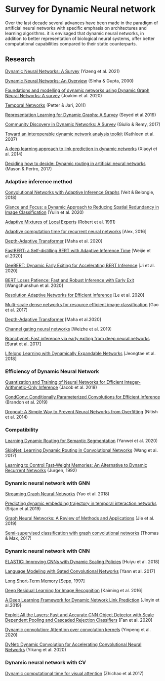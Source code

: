 # Survey for Dynamic Neural network
Over the last decade several advances have been made in the paradigm of 
artificial neural networks with specific emphasis on architectures and learning algorithms.
it is envisaged that dynamic neural networks, 
in addition to better representation of biological neural systems,
offer better computational capabilities compared to their static counterparts.

## Research

[Dynamic Neural Networks: A Survey](https://arxiv.org/pdf/2102.04906.pdf) (Yizeng et al. 2021)

[Dynamic Neural Networks: An Overview](https://ieeexplore.ieee.org/document/854201) (Sinha & Gupta, 2000)

[Foundations and modelling of dynamic networks using Dynamic Graph Neural Networks: A survey](https://arxiv.org/abs/2005.07496) (Joakim et al. 2020)

[Temporal Networks](https://arxiv.org/abs/1108.1780) (Petter & Jari, 2011)

[Representation Learning for Dynamic Graphs: A Survey](https://arxiv.org/abs/1905.11485) (Seyed et al.2019)

[Community Discovery in Dynamic Networks: A Survey](https://arxiv.org/abs/1707.03186) (Giulio & Remy, 2017)

[Toward an interoperable dynamic network analysis toolkit](https://www.sciencedirect.com/science/article/abs/pii/S0167923606000601) (Kathleen et al. 2007)

[A deep learning approach to link prediction in dynamic networks](https://epubs.siam.org/doi/pdf/10.1137/1.9781611973440.33) (Xiaoyi et al. 2014)

[Deciding how to decide: Dynamic routing in artificial neural networks](https://arxiv.org/abs/1703.06217) (Mason & Pertro, 2017)

### Adaptive inference method

[Convolutional Networks with Adaptive Inference Graphs](https://arxiv.org/abs/1711.11503) (Veit & Belongie, 2018)

[Glance and Focus: a Dynamic Approach to Reducing Spatial Redundancy in Image Classification](https://arxiv.org/abs/2010.05300) (Yulin et al. 2020)

[Adaptive Mixtures of Local Experts](http://www.cs.toronto.edu/~fritz/absps/jjnh91.pdf) (Robert et al. 1991)

[Adaptive computation time for recurrent neural networks](https://arxiv.org/abs/1603.08983) [Alex, 2016]

[Depth-Adaptive Transformer](https://arxiv.org/abs/1910.10073) [Maha et al. 2020]

[FastBERT: a Self-distilling BERT with Adaptive Inference Time](https://arxiv.org/abs/2004.02178) [Weijie et al.2020]

[DeeBERT: Dynamic Early Exiting for Accelerating BERT Inference](https://arxiv.org/abs/2004.12993) [Ji et al. 2020]

[BERT Loses Patience: Fast and Robust Inference with Early Exit](https://arxiv.org/abs/2006.04152) [Wangchunshun et al. 2020]

[Resolution Adaptive Networks for Efficient Inference](https://arxiv.org/abs/2003.07326) [Le et al. 2020]

[Multi-scale dense networks for resource efficient image classification](https://arxiv.org/abs/1703.09844) [Gao et al. 2017]

[Depth-Adaptive Transformer](https://arxiv.org/abs/1910.10073) [Maha et al.2020]

[Channel gating neural networks](https://arxiv.org/abs/1805.12549) [Weizhe et al. 2019]

[Branchynet: Fast inference via early exiting from deep neural networks](https://arxiv.org/abs/1709.01686) [Surat et al. 2017]

[Lifelong Learning with Dynamically Expandable Networks](https://arxiv.org/abs/1708.01547) [Jeongtae et al. 2018]

### Efficiency of Dynamic Neural Network

[Quantization and Training of Neural Networks for Efficient Integer-Arithmetic-Only Inference](https://arxiv.org/abs/1712.05877) (Jacob et al. 2018)

[CondConv: Conditionally Parameterized Convolutions for Efficient Inference](https://arxiv.org/abs/1904.04971) (Brandon et al. 2019)

[Dropout: A Simple Way to Prevent Neural Networks from Overfitting](https://jmlr.org/papers/volume15/srivastava14a/srivastava14a.pdf) (Nitish et al. 2014)

### Compatibility

[Learning Dynamic Routing for Semantic Segmentation](https://arxiv.org/abs/2003.10401) (Yanwei et al. 2020)

[SkipNet: Learning Dynamic Routing in Convolutional Networks](https://arxiv.org/abs/1711.09485) (Wang et al. 2017)

[Learning to Control Fast-Weight Memories: An Alternative to Dynamic Recurrent Networks](https://www.mitpressjournals.org/doi/pdf/10.1162/neco.1992.4.1.131) (Jurgen, 1992)

### Dynamic neural network with GNN

[Streaming Graph Neural Networks](https://arxiv.org/abs/1810.10627) (Yao et al. 2018)

[Predicting dynamic embedding trajectory in temporal interaction networks](https://arxiv.org/abs/1908.01207) (Srijan et al.2019)

[Graph Neural Networks: A Review of Methods and Applications](https://arxiv.org/abs/1812.08434) (Jie et al. 2019)

[Semi-supervised classification with graph convolutional networks](https://arxiv.org/abs/1609.02907) (Thomas & Max, 2017)

### Dynamic neural network with CNN
[ELASTIC: Improving CNNs with Dynamic Scaling Policies](https://arxiv.org/abs/1812.05262) [Huiyu et al. 2018]

[Language Modeling with Gated Convolutional Networks](http://proceedings.mlr.press/v70/dauphin17a/dauphin17a.pdf) [Yann et al. 2017]

[Long Short-Term Memory](https://www.mitpressjournals.org/doi/pdf/10.1162/neco.1997.9.8.1735) [Sepp, 1997]

[Deep Residual Learning for Image Recognition](https://openaccess.thecvf.com/content_cvpr_2016/papers/He_Deep_Residual_Learning_CVPR_2016_paper.pdf) [Kaiming et al. 2016]

[A Deep Learning Framework for Dynamic Network Link Prediction](https://arxiv.org/abs/1902.08329) [Jinyin et al.2019]·

[Exploit All the Layers: Fast and Accurate CNN Object Detector with Scale
Dependent Pooling and Cascaded Rejection Classifiers](http://users.umiacs.umd.edu/~fyang/papers/cvpr16.pdf) [Fan et al. 2020]

[Dynamic convolution: Attention over convolution kernels](https://arxiv.org/abs/1912.03458) (Yinpeng et al. 2020)

[DyNet: Dynamic Convolution for Accelerating Convolutional Neural Networks](https://arxiv.org/abs/2004.10694) (Yikang et al. 2020)

### Dynamic neural network with CV

[Dynamic computational time for visual attention](https://arxiv.org/abs/1703.10332) (Zhichao et al.2017)




